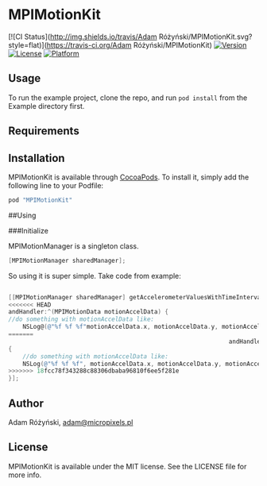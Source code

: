 # MPIMotionKit

[![CI Status](http://img.shields.io/travis/Adam Różyński/MPIMotionKit.svg?style=flat)](https://travis-ci.org/Adam Różyński/MPIMotionKit)
[![Version](https://img.shields.io/cocoapods/v/MPIMotionKit.svg?style=flat)](http://cocoapods.org/pods/MPIMotionKit)
[![License](https://img.shields.io/cocoapods/l/MPIMotionKit.svg?style=flat)](http://cocoapods.org/pods/MPIMotionKit)
[![Platform](https://img.shields.io/cocoapods/p/MPIMotionKit.svg?style=flat)](http://cocoapods.org/pods/MPIMotionKit)

## Usage

To run the example project, clone the repo, and run `pod install` from the Example directory first.

## Requirements

## Installation

MPIMotionKit is available through [CocoaPods](http://cocoapods.org). To install
it, simply add the following line to your Podfile:

```ruby
pod "MPIMotionKit"
```

##Using

###Initialize

MPIMotionManager is a singleton class.

```objective-c
[MPIMotionManager sharedManager];
```

So using it is super simple.
Take code from example:
```objective-c

[[MPIMotionManager sharedManager] getAccelerometerValuesWithTimeInterval:UPDATE_INTERVAL 
<<<<<<< HEAD
andHandler:^(MPIMotionData motionAccelData) {
//do something with motionAccelData like:
    NSLog@(@"%f %f %f"motionAccelData.x, motionAccelData.y, motionAccelData.z);
=======
                                                              andHandler:^(MPIMotionData motionAccelData) 
{
    //do something with motionAccelData like:
    NSLog(@"%f %f %f", motionAccelData.x, motionAccelData.y, motionAccelData.z);
>>>>>>> 18fcc78f343288c88306dbaba96810f6ee5f281e
}];


```

## Author

Adam Różyński, adam@micropixels.pl

## License

MPIMotionKit is available under the MIT license. See the LICENSE file for more info.
